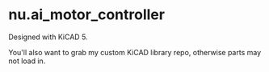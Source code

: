 # nu.ai_motor_controller
Designed with KiCAD 5.

You'll also want to grab my custom KiCAD library repo, otherwise parts may not load in.
